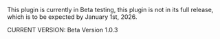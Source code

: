 This plugin is currently in Beta testing, this plugin is not in its full release, which is to be expected by January 1st, 2026.

CURRENT VERSION: Beta Version 1.0.3
